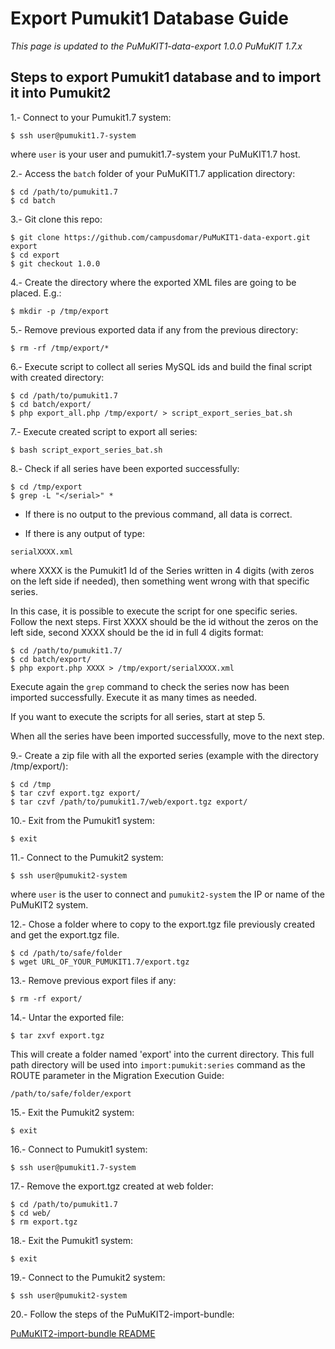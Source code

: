 # Export Pumukit1 Database Guide

*This page is updated to the PuMuKIT1-data-export 1.0.0 PuMuKIT 1.7.x*

## Steps to export Pumukit1 database and to import it into Pumukit2

1.- Connect to your Pumukit1.7 system:

```
$ ssh user@pumukit1.7-system
```

where `user` is your user and pumukit1.7-system your PuMuKIT1.7 host.

2.- Access the `batch` folder of your PuMuKIT1.7 application directory:

```
$ cd /path/to/pumukit1.7
$ cd batch
```

3.- Git clone this repo:

```
$ git clone https://github.com/campusdomar/PuMuKIT1-data-export.git export
$ cd export
$ git checkout 1.0.0
```

4.- Create the directory where the exported XML files are going to be placed. E.g.:

```
$ mkdir -p /tmp/export
```

5.- Remove previous exported data if any from the previous directory:

```
$ rm -rf /tmp/export/*
```

6.- Execute script to collect all series MySQL ids and build the final script with created directory:

```
$ cd /path/to/pumukit1.7
$ cd batch/export/
$ php export_all.php /tmp/export/ > script_export_series_bat.sh
```

7.- Execute created script to export all series:

```
$ bash script_export_series_bat.sh
```

8.- Check if all series have been exported successfully:

```
$ cd /tmp/export
$ grep -L "</serial>" *
```

* If there is no output to the previous command, all data is correct.

* If there is any output of type:

```
serialXXXX.xml
```

where XXXX is the Pumukit1 Id of the Series written in 4 digits (with zeros on the left side if needed),
then something went wrong with that specific series.

In this case, it is possible to execute the script for one specific series.
Follow the next steps. First XXXX should be the id without the zeros on the left side,
second XXXX should be the id in full 4 digits format:

```
$ cd /path/to/pumukit1.7/
$ cd batch/export/
$ php export.php XXXX > /tmp/export/serialXXXX.xml
```

Execute again the `grep` command to check the series now has been imported successfully.
Execute it as many times as needed.

If you want to execute the scripts for all series, start at step 5.

When all the series have been imported successfully, move to the next step.


9.- Create a zip file with all the exported series (example with the directory /tmp/export/):

```
$ cd /tmp
$ tar czvf export.tgz export/
$ tar czvf /path/to/pumukit1.7/web/export.tgz export/
```

10.- Exit from the Pumukit1 system:

```
$ exit
```

11.- Connect to the Pumukit2 system:

```
$ ssh user@pumukit2-system
```

where `user` is the user to connect and `pumukit2-system` the IP or name of the PuMuKIT2 system.


12.- Chose a folder where to copy to the export.tgz file previously created and get the export.tgz file.

```
$ cd /path/to/safe/folder
$ wget URL_OF_YOUR_PUMUKIT1.7/export.tgz
```

13.- Remove previous export files if any:

```
$ rm -rf export/
```

14.- Untar the exported file:

```
$ tar zxvf export.tgz
```

This will create a folder named 'export' into the current directory. This full path directory will be used into `import:pumukit:series` command as the ROUTE parameter in the Migration Execution Guide:

```
/path/to/safe/folder/export
```

15.- Exit the Pumukit2 system:

```
$ exit
```

16.- Connect to Pumukit1 system:

```
$ ssh user@pumukit1.7-system
```

17.- Remove the export.tgz created at web folder:

```
$ cd /path/to/pumukit1.7
$ cd web/
$ rm export.tgz
```

18.- Exit the Pumukit1 system:

```
$ exit
```

19.- Connect to the Pumukit2 system:

```
$ ssh user@pumukit2-system
```

20.- Follow the steps of the PuMuKIT2-import-bundle:

[PuMuKIT2-import-bundle README](https://github.com/campusdomar/PuMuKIT2-import-bundle/blob/master/README.md)
